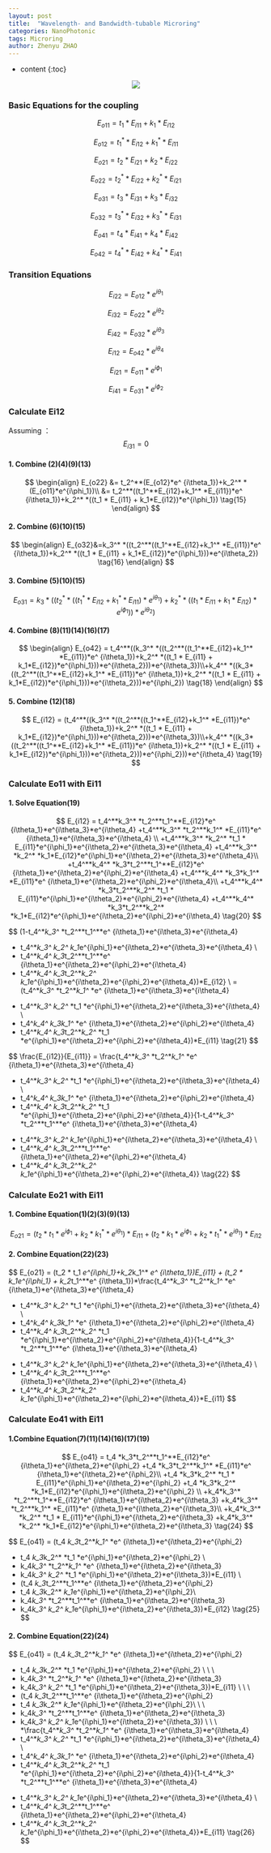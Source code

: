 ```yaml
---
layout: post
title:  "Wavelength- and Bandwidth-tubable Microring"
categories: NanoPhotonic
tags: Microring
author: Zhenyu ZHAO
---
```


* content
{:toc}




<center> <img src = https://github.com/Hideousmon/Hideousmon.github.io/raw/master/_img/posts/Wavelength-_and_Bandwidth-_tunable_Microring.png > </center>

### Basic Equations for the coupling

$$
E_{o11} = t_1 * E_{i11} + k_1*E_{i12} \tag{1}
$$

$$
E_{o12}=t_1^**E_{i12}+k_1^* *E_{i11} \tag{2}
$$

$$
E_{o21} = t_2 * E_{i21} + k_2*E_{i22} \tag{3}
$$

$$
E_{o22}=t_2^**E_{i22}+k_2^* *E_{i21} \tag{4}
$$

$$
E_{o31} = t_3 * E_{i31} + k_3*E_{i32} \tag{5}
$$

$$
E_{o32}=t_3^**E_{i32}+k_3^* *E_{i31} \tag{6}
$$

$$
E_{o41} = t_4 * E_{i41} + k_4*E_{i42} \tag{7}
$$

$$
E_{o42}=t_4^**E_{i42}+k_4^* *E_{i41} \tag{8}
$$

### Transition Equations

$$
E_{i22} = E_{o12}*e^ {i\theta_1} \tag{9}
$$

$$
E_{i32}=E_{o22}*e^{i\theta_2} \tag{10}
$$

$$
E_{i42}=E_{o32}*e^{i\theta_3} \tag{11}
$$

$$
E_{i12} = E_{o42}*e^{i\theta_4} \tag{12}
$$

$$
E_{i21} = E_{o11}*e^{i\phi_1} \tag{13}
$$

$$
E_{i41}=E_{o31}*e^{i\phi_2} \tag{14}
$$

### Calculate Ei12

Assuming ：
$$
E_{i31} = 0
$$

#### 1. Combine (2)(4)(9)(13)

$$
\begin{align}
E_{o22} &= t_2^**(E_{o12}*e^ {i\theta_1})+k_2^* *(E_{o11}*e^{i\phi_1})\\
&= t_2^**((t_1^**E_{i12}+k_1^* *E_{i11})*e^ {i\theta_1})+k_2^* *((t_1 * E_{i11} + k_1*E_{i12})*e^{i\phi_1}) \tag{15}
\end{align}
$$

#### 2. Combine (6)(10)(15)

$$
\begin{align}
E_{o32}&=k_3^* *((t_2^**((t_1^**E_{i12}+k_1^* *E_{i11})*e^ {i\theta_1})+k_2^* *((t_1 * E_{i11} + k_1*E_{i12})*e^{i\phi_1}))*e^{i\theta_2}) \tag{16}
\end{align}
$$

#### 3. Combine (5)(10)(15)

$$
E_{o31} =  k_3*((t_2^**((t_1^**E_{i12}+k_1^* *E_{i11})*e^ {i\theta_1})+k_2^* *((t_1 * E_{i11} + k_1*E_{i12})*e^{i\phi_1}))*e^{i\theta_2}) \tag{17}
$$

#### 4. Combine (8)(11)(14)(16)(17)

$$
\begin{align}
E_{o42} = t_4^**((k_3^* *((t_2^**((t_1^**E_{i12}+k_1^* *E_{i11})*e^ {i\theta_1})+k_2^* *((t_1 * E_{i11} + k_1*E_{i12})*e^{i\phi_1}))*e^{i\theta_2}))*e^{i\theta_3})\\+k_4^* *((k_3*((t_2^**((t_1^**E_{i12}+k_1^* *E_{i11})*e^ {i\theta_1})+k_2^* *((t_1 * E_{i11} + k_1*E_{i12})*e^{i\phi_1}))*e^{i\theta_2}))*e^{i\phi_2}) \tag{18}
\end{align}
$$

#### 5. Combine (12)(18)

$$
E_{i12} = (t_4^**((k_3^* *((t_2^**((t_1^**E_{i12}+k_1^* *E_{i11})*e^ {i\theta_1})+k_2^* *((t_1 * E_{i11} + k_1*E_{i12})*e^{i\phi_1}))*e^{i\theta_2}))*e^{i\theta_3})\\+k_4^* *((k_3*((t_2^**((t_1^**E_{i12}+k_1^* *E_{i11})*e^ {i\theta_1})+k_2^* *((t_1 * E_{i11} + k_1*E_{i12})*e^{i\phi_1}))*e^{i\theta_2}))*e^{i\phi_2}))*e^{i\theta_4} \tag{19}
$$

### Calculate Eo11 with Ei11

#### 1. Solve Equation(19)

$$
E_{i12} = t_4^**k_3^* *t_2^**t_1^**E_{i12}*e^ {i\theta_1}*e^{i\theta_3}*e^{i\theta_4}
+t_4^**k_3^* *t_2^**k_1^* *E_{i11}*e^ {i\theta_1}*e^{i\theta_3}*e^{i\theta_4} \\
+t_4^**k_3^* *k_2^* *t_1 * E_{i11}*e^{i\phi_1}*e^{i\theta_2}*e^{i\theta_3}*e^{i\theta_4} 
+t_4^**k_3^* *k_2^* *k_1*E_{i12}*e^{i\phi_1}*e^{i\theta_2}*e^{i\theta_3}*e^{i\theta_4}\\
+t_4^**k_4^* *k_3*t_2^**t_1^**E_{i12}*e^ {i\theta_1}*e^{i\theta_2}*e^{i\phi_2}*e^{i\theta_4}
+t_4^**k_4^* *k_3*k_1^* *E_{i11}*e^ {i\theta_1}*e^{i\theta_2}*e^{i\phi_2}*e^{i\theta_4}\\
+t_4^**k_4^* *k_3*t_2^**k_2^* *t_1 * E_{i11}*e^{i\phi_1}*e^{i\theta_2}*e^{i\phi_2}*e^{i\theta_4} 
+t_4^**k_4^* *k_3*t_2^**k_2^* *k_1*E_{i12}*e^{i\phi_1}*e^{i\theta_2}*e^{i\phi_2}*e^{i\theta_4} \tag{20}
$$

$$
(1-t_4^**k_3^* *t_2^**t_1^**e^ {i\theta_1}*e^{i\theta_3}*e^{i\theta_4} 
- t_4^**k_3^* *k_2^* *k_1*e^{i\phi_1}*e^{i\theta_2}*e^{i\theta_3}*e^{i\theta_4} \\
- t_4^**k_4^* *k_3*t_2^**t_1^**e^ {i\theta_1}*e^{i\theta_2}*e^{i\phi_2}*e^{i\theta_4}
- t_4^**k_4^* *k_3*t_2^**k_2^* *k_1*e^{i\phi_1}*e^{i\theta_2}*e^{i\phi_2}*e^{i\theta_4})*E_{i12} \\
= (t_4^**k_3^* *t_2^**k_1^* *e^ {i\theta_1}*e^{i\theta_3}*e^{i\theta_4} 
+ t_4^**k_3^* *k_2^* *t_1 *e^{i\phi_1}*e^{i\theta_2}*e^{i\theta_3}*e^{i\theta_4} \\
+ t_4^**k_4^* *k_3*k_1^* *e^ {i\theta_1}*e^{i\theta_2}*e^{i\phi_2}*e^{i\theta_4}
+ t_4^**k_4^* *k_3*t_2^**k_2^* *t_1 *e^{i\phi_1}*e^{i\theta_2}*e^{i\phi_2}*e^{i\theta_4})*E_{i11} \tag{21}
$$

$$
\frac{E_{i12}}{E_{i11}} = \frac{t_4^**k_3^* *t_2^**k_1^* *e^ {i\theta_1}*e^{i\theta_3}*e^{i\theta_4} 
+ t_4^**k_3^* *k_2^* *t_1 *e^{i\phi_1}*e^{i\theta_2}*e^{i\theta_3}*e^{i\theta_4} \\
+ t_4^**k_4^* *k_3*k_1^* *e^ {i\theta_1}*e^{i\theta_2}*e^{i\phi_2}*e^{i\theta_4}
+ t_4^**k_4^* *k_3*t_2^**k_2^* *t_1 *e^{i\phi_1}*e^{i\theta_2}*e^{i\phi_2}*e^{i\theta_4}}{1-t_4^**k_3^* *t_2^**t_1^**e^ {i\theta_1}*e^{i\theta_3}*e^{i\theta_4} 
- t_4^**k_3^* *k_2^* *k_1*e^{i\phi_1}*e^{i\theta_2}*e^{i\theta_3}*e^{i\theta_4} \\
- t_4^**k_4^* *k_3*t_2^**t_1^**e^ {i\theta_1}*e^{i\theta_2}*e^{i\phi_2}*e^{i\theta_4}
- t_4^**k_4^* *k_3*t_2^**k_2^* *k_1*e^{i\phi_1}*e^{i\theta_2}*e^{i\phi_2}*e^{i\theta_4}} \tag{22}
$$

### Calculate Eo21 with Ei11

#### 1. Combine Equation(1)(2)(3)(9)(13)

$$
E_{o21} = (t_2 * t_1 *e^{i\phi_1}+k_2*k_1^* *e^ {i\theta_1})*E_{i11} + (t_2 * k_1*e^{i\phi_1} + k_2*t_1^**e^ {i\theta_1})*E_{i12} \tag{23}
$$

#### 2. Combine Equation(22)(23)

$$
E_{o21} = (t_2 * t_1 *e^{i\phi_1}+k_2*k_1^* *e^ {i\theta_1})*E_{i11} + (t_2 * k_1*e^{i\phi_1} + k_2*t_1^**e^ {i\theta_1})*\frac{t_4^**k_3^* *t_2^**k_1^* *e^ {i\theta_1}*e^{i\theta_3}*e^{i\theta_4} 
+ t_4^**k_3^* *k_2^* *t_1 *e^{i\phi_1}*e^{i\theta_2}*e^{i\theta_3}*e^{i\theta_4} \\
+ t_4^**k_4^* *k_3*k_1^* *e^ {i\theta_1}*e^{i\theta_2}*e^{i\phi_2}*e^{i\theta_4}
+ t_4^**k_4^* *k_3*t_2^**k_2^* *t_1 *e^{i\phi_1}*e^{i\theta_2}*e^{i\phi_2}*e^{i\theta_4}}{1-t_4^**k_3^* *t_2^**t_1^**e^ {i\theta_1}*e^{i\theta_3}*e^{i\theta_4} 
- t_4^**k_3^* *k_2^* *k_1*e^{i\phi_1}*e^{i\theta_2}*e^{i\theta_3}*e^{i\theta_4} \\
- t_4^**k_4^* *k_3*t_2^**t_1^**e^ {i\theta_1}*e^{i\theta_2}*e^{i\phi_2}*e^{i\theta_4}
- t_4^**k_4^* *k_3*t_2^**k_2^* *k_1*e^{i\phi_1}*e^{i\theta_2}*e^{i\phi_2}*e^{i\theta_4}}*E_{i11}
$$





### Calculate Eo41 with Ei11

#### 1.Combine Equation(7)(11)(14)(16)(17)(19)

$$
E_{o41} =  t_4 *k_3*t_2^**t_1^**E_{i12}*e^ {i\theta_1}*e^{i\theta_2}*e^{i\phi_2}
+t_4 *k_3*t_2^**k_1^* *E_{i11}*e^ {i\theta_1}*e^{i\theta_2}*e^{i\phi_2}\\
+t_4 *k_3*k_2^* *t_1 * E_{i11}*e^{i\phi_1}*e^{i\theta_2}*e^{i\phi_2} 
+t_4 *k_3*k_2^* *k_1*E_{i12}*e^{i\phi_1}*e^{i\theta_2}*e^{i\phi_2} \\
+k_4*k_3^* *t_2^**t_1^**E_{i12}*e^ {i\theta_1}*e^{i\theta_2}*e^{i\theta_3}
+k_4*k_3^* *t_2^**k_1^* *E_{i11}*e^ {i\theta_1}*e^{i\theta_2}*e^{i\theta_3}\\
+k_4*k_3^* *k_2^* *t_1 * E_{i11}*e^{i\phi_1}*e^{i\theta_2}*e^{i\theta_3} 
+k_4*k_3^* *k_2^* *k_1*E_{i12}*e^{i\phi_1}*e^{i\theta_2}*e^{i\theta_3} \tag{24}
$$

$$
E_{o41} = (t_4 *k_3*t_2^**k_1^* *e^ {i\theta_1}*e^{i\theta_2}*e^{i\phi_2} 
+ t_4 *k_3*k_2^* *t_1 *e^{i\phi_1}*e^{i\theta_2}*e^{i\phi_2} \\
+ k_4*k_3^* *t_2^**k_1^* *e^ {i\theta_1}*e^{i\theta_2}*e^{i\theta_3} 
+ k_4*k_3^* *k_2^* *t_1 *e^{i\phi_1}*e^{i\theta_2}*e^{i\theta_3})*E_{i11} \\
+ (t_4 *k_3*t_2^**t_1^**e^ {i\theta_1}*e^{i\theta_2}*e^{i\phi_2}
+ t_4 *k_3*k_2^* *k_1*e^{i\phi_1}*e^{i\theta_2}*e^{i\phi_2}\\
+ k_4*k_3^* *t_2^**t_1^**e^ {i\theta_1}*e^{i\theta_2}*e^{i\theta_3}
+ k_4*k_3^* *k_2^* *k_1*e^{i\phi_1}*e^{i\theta_2}*e^{i\theta_3})*E_{i12} \tag{25}
$$

#### 2. Combine Equation(22)(24)

$$
E_{o41} = (t_4 *k_3*t_2^**k_1^* *e^ {i\theta_1}*e^{i\theta_2}*e^{i\phi_2} 
+ t_4 *k_3*k_2^* *t_1 *e^{i\phi_1}*e^{i\theta_2}*e^{i\phi_2} \\
\ \\ 
+ k_4*k_3^* *t_2^**k_1^* *e^ {i\theta_1}*e^{i\theta_2}*e^{i\theta_3} 
+ k_4*k_3^* *k_2^* *t_1 *e^{i\phi_1}*e^{i\theta_2}*e^{i\theta_3})*E_{i11} \\
\ \\ 
+ (t_4 *k_3*t_2^**t_1^**e^ {i\theta_1}*e^{i\theta_2}*e^{i\phi_2}
+ t_4 *k_3*k_2^* *k_1*e^{i\phi_1}*e^{i\theta_2}*e^{i\phi_2}\\
\ \\ 
+ k_4*k_3^* *t_2^**t_1^**e^ {i\theta_1}*e^{i\theta_2}*e^{i\theta_3}
+ k_4*k_3^* *k_2^* *k_1*e^{i\phi_1}*e^{i\theta_2}*e^{i\theta_3}) \\
\ \\ 
*\frac{t_4^**k_3^* *t_2^**k_1^* *e^ {i\theta_1}*e^{i\theta_3}*e^{i\theta_4} 
+ t_4^**k_3^* *k_2^* *t_1 *e^{i\phi_1}*e^{i\theta_2}*e^{i\theta_3}*e^{i\theta_4} \\
+ t_4^**k_4^* *k_3*k_1^* *e^ {i\theta_1}*e^{i\theta_2}*e^{i\phi_2}*e^{i\theta_4}
+ t_4^**k_4^* *k_3*t_2^**k_2^* *t_1 *e^{i\phi_1}*e^{i\theta_2}*e^{i\phi_2}*e^{i\theta_4}}{1-t_4^**k_3^* *t_2^**t_1^**e^ {i\theta_1}*e^{i\theta_3}*e^{i\theta_4} 
- t_4^**k_3^* *k_2^* *k_1*e^{i\phi_1}*e^{i\theta_2}*e^{i\theta_3}*e^{i\theta_4} \\
- t_4^**k_4^* *k_3*t_2^**t_1^**e^ {i\theta_1}*e^{i\theta_2}*e^{i\phi_2}*e^{i\theta_4}
- t_4^**k_4^* *k_3*t_2^**k_2^* *k_1*e^{i\phi_1}*e^{i\theta_2}*e^{i\phi_2}*e^{i\theta_4}}*E_{i11} \tag{26}
$$

